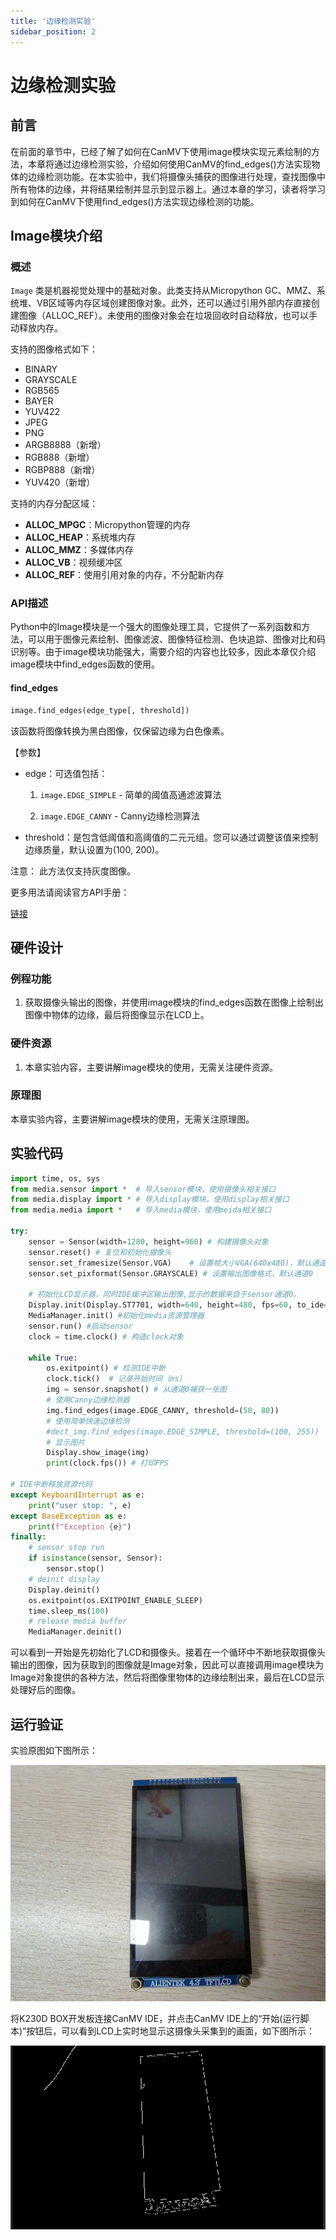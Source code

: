```yaml
---
title: '边缘检测实验'
sidebar_position: 2
---
```


# 边缘检测实验

## 前言

在前面的章节中，已经了解了如何在CanMV下使用image模块实现元素绘制的方法，本章将通过边缘检测实验，介绍如何使用CanMV的find_edges()方法实现物体的边缘检测功能。在本实验中，我们将摄像头捕获的图像进行处理，查找图像中所有物体的边缘，并将结果绘制并显示到显示器上。通过本章的学习，读者将学习到如何在CanMV下使用find_edges()方法实现边缘检测的功能。

## Image模块介绍

### 概述

`Image` 类是机器视觉处理中的基础对象。此类支持从Micropython GC、MMZ、系统堆、VB区域等内存区域创建图像对象。此外，还可以通过引用外部内存直接创建图像（ALLOC_REF）。未使用的图像对象会在垃圾回收时自动释放，也可以手动释放内存。

支持的图像格式如下：

- BINARY
- GRAYSCALE
- RGB565
- BAYER
- YUV422
- JPEG
- PNG
- ARGB8888（新增）
- RGB888（新增）
- RGBP888（新增）
- YUV420（新增）

支持的内存分配区域：

- **ALLOC_MPGC**：Micropython管理的内存
- **ALLOC_HEAP**：系统堆内存
- **ALLOC_MMZ**：多媒体内存
- **ALLOC_VB**：视频缓冲区
- **ALLOC_REF**：使用引用对象的内存，不分配新内存

### API描述

‌Python中的Image模块是一个强大的图像处理工具，它提供了一系列函数和方法，可以用于图像元素绘制、图像滤波、图像特征检测、色块追踪、图像对比和码识别等。由于image模块功能强大，需要介绍的内容也比较多，因此本章仅介绍image模块中find_edges函数的使用。

#### find_edges

```python
image.find_edges(edge_type[, threshold])
```

该函数将图像转换为黑白图像，仅保留边缘为白色像素。

【参数】

- edge：可选值包括：
  1. `image.EDGE_SIMPLE` - 简单的阈值高通滤波算法

  2. `image.EDGE_CANNY` - Canny边缘检测算法

- threshold：是包含低阈值和高阈值的二元元组。您可以通过调整该值来控制边缘质量，默认设置为(100, 200)。

注意： 此方法仅支持灰度图像。

更多用法请阅读官方API手册：

[链接](https://www.kendryte.com/k230_canmv/zh/main/zh/api/openmv/image.html)

## 硬件设计

### 例程功能

1. 获取摄像头输出的图像，并使用image模块的find_edges函数在图像上绘制出图像中物体的边缘，最后将图像显示在LCD上。

### 硬件资源

1. 本章实验内容，主要讲解image模块的使用，无需关注硬件资源。


### 原理图

本章实验内容，主要讲解image模块的使用，无需关注原理图。

## 实验代码

``` python
import time, os, sys
from media.sensor import *  # 导入sensor模块，使用摄像头相关接口
from media.display import * # 导入display模块，使用display相关接口
from media.media import *   # 导入media模块，使用meida相关接口

try:
    sensor = Sensor(width=1280, height=960) # 构建摄像头对象
    sensor.reset() # 复位和初始化摄像头
    sensor.set_framesize(Sensor.VGA)    # 设置帧大小VGA(640x480)，默认通道0
    sensor.set_pixformat(Sensor.GRAYSCALE) # 设置输出图像格式，默认通道0

    # 初始化LCD显示器，同时IDE缓冲区输出图像,显示的数据来自于sensor通道0。
    Display.init(Display.ST7701, width=640, height=480, fps=60, to_ide=True)
    MediaManager.init() #初始化media资源管理器
    sensor.run() #启动sensor
    clock = time.clock() # 构造clock对象

    while True:
        os.exitpoint() # 检测IDE中断
        clock.tick()  # 记录开始时间（ms）
        img = sensor.snapshot() # 从通道0捕获一张图
        # 使用Canny边缘检测器
        img.find_edges(image.EDGE_CANNY, threshold=(50, 80))
        # 使用简单快速边缘检测
        #dect_img.find_edges(image.EDGE_SIMPLE, threshold=(100, 255))
        # 显示图片
        Display.show_image(img)
        print(clock.fps()) # 打印FPS

# IDE中断释放资源代码
except KeyboardInterrupt as e:
    print("user stop: ", e)
except BaseException as e:
    print(f"Exception {e}")
finally:
    # sensor stop run
    if isinstance(sensor, Sensor):
        sensor.stop()
    # deinit display
    Display.deinit()
    os.exitpoint(os.EXITPOINT_ENABLE_SLEEP)
    time.sleep_ms(100)
    # release media buffer
    MediaManager.deinit()
```

可以看到一开始是先初始化了LCD和摄像头。接着在一个循环中不断地获取摄像头输出的图像，因为获取到的图像就是Image对象，因此可以直接调用image模块为Image对象提供的各种方法，然后将图像里物体的边缘绘制出来，最后在LCD显示处理好后的图像。

## 运行验证

实验原图如下图所示：

![01](./img/02.jpg)

将K230D BOX开发板连接CanMV IDE，并点击CanMV IDE上的“开始(运行脚本)”按钮后，可以看到LCD上实时地显示这摄像头采集到的画面，如下图所示：

![01](./img/03.png)

